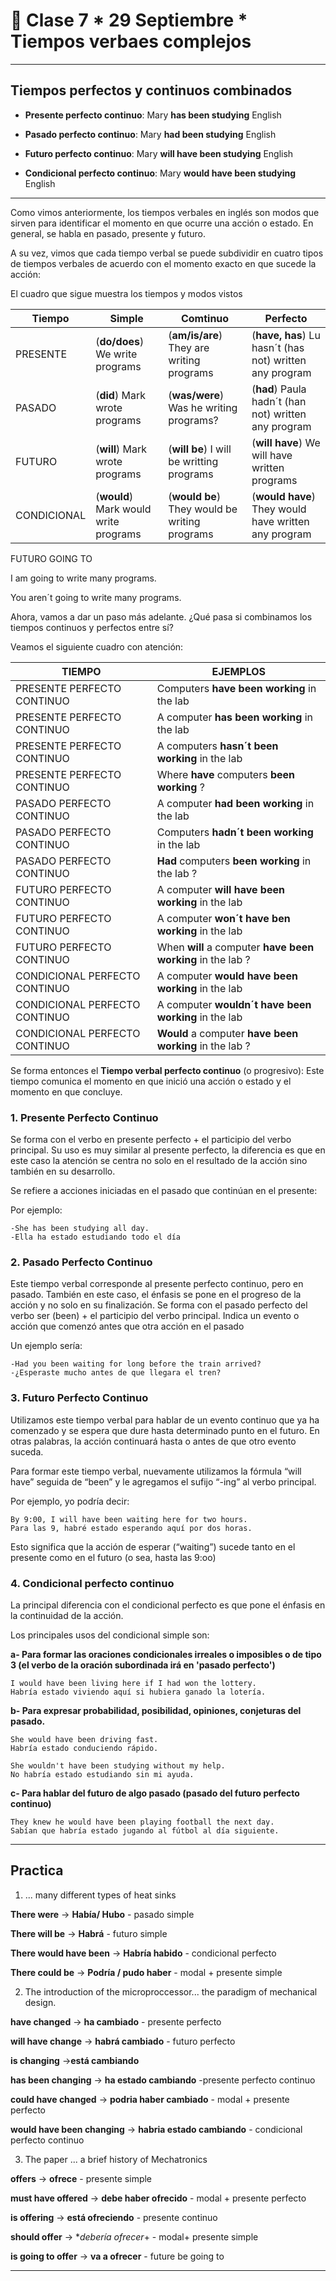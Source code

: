 # :star2: Clase 7 * 29 Septiembre * Tiempos verbaes complejos
---

## Tiempos perfectos y continuos combinados

- **Presente perfecto continuo**: Mary **has been studying** English

- **Pasado perfecto continuo**: Mary **had been studying** English

- **Futuro perfecto continuo**: Mary **will have been studying** English

- **Condicional perfecto continuo**: Mary **would have been studying** English

---

Como vimos anteriormente, los tiempos verbales en inglés son modos que sirven para identificar el momento en que ocurre una acción o estado. En general, se habla en pasado, presente y futuro.

 A su vez, vimos que cada tiempo verbal se puede subdividir en cuatro tipos de tiempos verbales de acuerdo con el momento exacto en que sucede la acción:
 
El cuadro que sigue muestra los tiempos y modos vistos

| Tiempo | Simple | Comtinuo | Perfecto |
| ------ | ------ | -------- | -------- |
| PRESENTE | (**do/does**) We write programs | (**am/is/are**) They are writing programs | (**have, has**) Lu hasn´t (has not) written any program |
| PASADO | (**did**) Mark wrote programs | (**was/were**) Was he writing programs? | (**had**) Paula hadn´t (han not) written any program |
| FUTURO | (**will**) Mark wrote programs | (**will be**) I will be writting programs | (**will have**) We will have written programs |
| CONDICIONAL | (**would**) Mark would write programs | (**would be**) They would be writing programs | (**would have**) They would have written any program |

FUTURO GOING TO 

I am going to write many programs.

You aren´t going to write many programs.

Ahora, vamos a dar un paso más adelante. ¿Qué pasa si combinamos los tiempos continuos y perfectos entre sí?

Veamos el siguiente cuadro con atención: 


| TIEMPO | EJEMPLOS |
| ------ | -------- |
| PRESENTE PERFECTO CONTINUO | Computers **have been working** in the lab |
| PRESENTE PERFECTO CONTINUO | A computer **has been working** in the lab |
| PRESENTE PERFECTO CONTINUO | A computers **hasn´t been working** in the lab |
| PRESENTE PERFECTO CONTINUO | Where **have** computers **been working** ? |
| PASADO PERFECTO CONTINUO | A computer **had been working** in the lab |
| PASADO PERFECTO CONTINUO | Computers **hadn´t been working** in the lab |
| PASADO PERFECTO CONTINUO | **Had** computers **been working** in the lab ? |
| FUTURO PERFECTO CONTINUO | A computer **will have been working** in the lab |
| FUTURO PERFECTO CONTINUO | A computer **won´t have ben working** in the lab |
| FUTURO PERFECTO CONTINUO | When **will** a computer **have been working** in the lab ? |
| CONDICIONAL PERFECTO CONTINUO | A computer **would have been working** in the lab |
| CONDICIONAL PERFECTO CONTINUO | A computer **wouldn´t have been working** in the lab |
| CONDICIONAL PERFECTO CONTINUO | **Would** a computer **have been working** in the lab ? |



Se forma entonces el **Tiempo verbal perfecto continuo** (o progresivo): Este tiempo comunica el momento en que inició una acción o estado y el momento en que concluye.


### 1. Presente Perfecto Continuo

Se forma con el verbo en presente perfecto + el participio del verbo principal. Su uso es muy similar al presente perfecto, la diferencia es que en este caso la atención se centra no solo en el resultado de la acción sino también en su desarrollo.

Se refiere a acciones iniciadas en el pasado que continúan en el presente:

Por ejemplo: 
```
-She has been studying all day.
-Ella ha estado estudiando todo el día
```

### 2. Pasado Perfecto Continuo

Este tiempo verbal corresponde al presente perfecto continuo, pero en pasado. También en este caso, el énfasis se pone en el progreso de la acción y no solo en su finalización. Se forma con el pasado perfecto del verbo ser (been) + el participio del verbo principal. Indica un evento o acción que comenzó antes que otra acción en el pasado

Un ejemplo sería: 
```
-Had you been waiting for long before the train arrived?
-¿Esperaste mucho antes de que llegara el tren?
```

### 3. Futuro Perfecto Continuo

Utilizamos este tiempo verbal para hablar de un evento continuo que ya ha comenzado y se espera que dure hasta determinado punto en el futuro. En otras palabras, la acción continuará hasta o antes de que otro evento suceda.

Para formar este tiempo verbal, nuevamente utilizamos la fórmula “will have” seguida de “been” y le agregamos el sufijo “-ing” al verbo principal.

Por ejemplo, yo podría decir: 
```
By 9:00, I will have been waiting here for two hours.
Para las 9, habré estado esperando aquí por dos horas.
```

Esto significa que la acción de esperar (“waiting”) sucede tanto en el presente como en el futuro (o sea, hasta las 9:oo)

### 4. Condicional perfecto continuo

La principal diferencia con el condicional perfecto es que pone el énfasis en la continuidad de la acción.

Los principales usos del condicional simple son:

**a- Para formar las oraciones condicionales irreales o imposibles o de tipo 3 (el verbo de la oración subordinada irá en 'pasado perfecto')**
```
I would have been living here if I had won the lottery.
Habría estado viviendo aquí si hubiera ganado la lotería.
```

**b- Para expresar probabilidad, posibilidad, opiniones, conjeturas del pasado.**
```
She would have been driving fast.
Habría estado conduciendo rápido.

She wouldn't have been studying without my help.
No habría estado estudiando sin mi ayuda.
````

**c- Para hablar del futuro de algo pasado (pasado del futuro perfecto continuo)**
```
They knew he would have been playing football the next day.
Sabían que habría estado jugando al fútbol al día siguiente.
```

---


## Practica

1. ... many different types of heat sinks

**There were** -> **Había/ Hubo** - pasado simple

**There will be** -> **Habrá** - futuro simple

**There would have been** -> **Habría habido** - condicional perfecto

**There could be** -> **Podría / pudo haber** - modal + presente simple

2. The introduction of the microproccessor... the paradigm of mechanical design.

**have changed** -> **ha cambiado** - presente perfecto

**will have change** -> **habrá cambiado** - futuro perfecto

**is changing** ->**está cambiando**

**has been changing** -> **ha estado cambiando** -presente perfecto continuo

**could have changed** -> **podria haber cambiado** - modal + presente perfecto

**would have been changing** -> **habria estado cambiando** - condicional perfecto continuo

3. The paper ... a brief history of Mechatronics

**offers** -> **ofrece** - presente simple

**must have offered** -> **debe haber ofrecido** - modal + presente perfecto

**is offering** -> **está ofreciendo** - presente continuo

**should offer** -> **debería ofrecer*+ - modal+ presente simple

**is going to offer** -> **va a ofrecer** - future be going to

---
